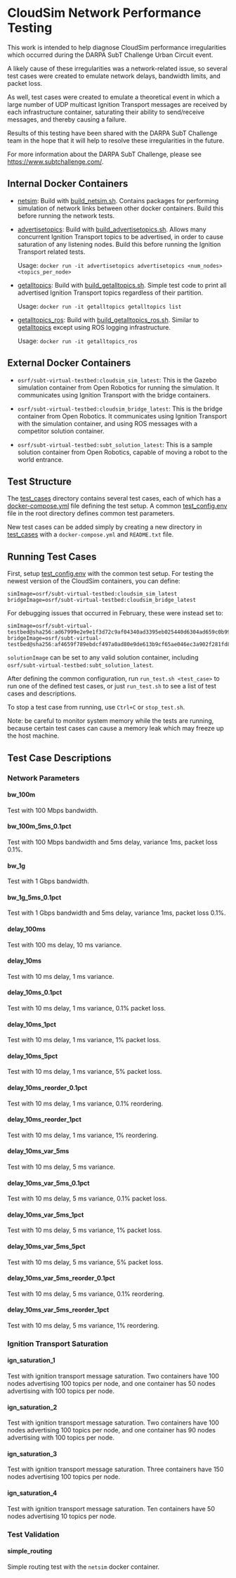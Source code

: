 # CloudSim Network Performance Testing

This work is intended to help diagnose CloudSim performance irregularities
which occurred during the DARPA SubT Challenge Urban Circuit event.

A likely cause of these irregularities was a network-related issue, so
several test cases were created to emulate network delays, bandwidth limits,
and packet loss. 

As well, test cases were created to emulate a theoretical event in which 
a large number of UDP multicast Ignition Transport messages are received by
each infrastructure container, saturating their ability to send/receive
messages, and thereby causing a failure.

Results of this testing have been shared with the DARPA SubT Challenge team
in the hope that it will help to resolve these irregularities in the future.

For more information about the DARPA SubT Challenge, please see
https://www.subtchallenge.com/.

## Internal Docker Containers

- [netsim](docker/netsim): Build with [build_netsim.sh](docker/build_netsim.sh). Contains packages for performing
  simulation of network links between other docker containers. Build this
  before running the network tests.

- [advertisetopics](docker/advertisetopics): Build with [build_advertisetopics.sh](docker/build_advertisetopics.sh). Allows many 
  concurrent Ignition Transport topics to be advertised, in order to cause
  saturation of any listening nodes. Build this before running the 
  Ignition Transport related tests.

  Usage: `docker run -it advertisetopics advertisetopics <num_nodes> <topics_per_node>`

- [getalltopics](docker/getalltopics): Build with [build_getalltopics.sh](docker/build_getalltopics.sh). Simple test code
  to print all advertised Ignition Transport topics regardless of their
  partition.

  Usage: `docker run -it getalltopics getalltopics list`

- [getalltopics_ros](docker/getalltopics_ros): Build with [build_getalltopics_ros.sh](docker/build_getalltopics_ros.sh). Similar
  to [getalltopics](docker/getalltopics) except using ROS logging infrastructure.

  Usage: `docker run -it getalltopics_ros`

## External Docker Containers

- `osrf/subt-virtual-testbed:cloudsim_sim_latest`: This is the Gazebo 
  simulation container from Open Robotics for running the simulation. 
  It communicates using Ignition Transport with the bridge containers.

- `osrf/subt-virtual-testbed:cloudsim_bridge_latest`: This is the bridge
  container from Open Robotics. It communicates using Ignition Transport
  with the simulation container, and using ROS messages with a competitor
  solution container.

- `osrf/subt-virtual-testbed:subt_solution_latest`: This is a sample
  solution container from Open Robotics, capable of moving a robot to the
  world entrance.

## Test Structure

The [test_cases](/test_cases) directory contains several test cases, each of which
has a [docker-compose.yml](test_cases/delay_10ms/docker-compose.yml) file defining the test setup. A common
[test_config.env](test_config.env) file in the root directory defines common test parameters.

New test cases can be added simply by creating a new directory in [test_cases](/test_cases) with a `docker-compose.yml` and `README.txt` file.

## Running Test Cases

First, setup [test_config.env](test_config.env) with the common test setup. For testing
the newest version of the CloudSim containers, you can define:

```
simImage=osrf/subt-virtual-testbed:cloudsim_sim_latest
bridgeImage=osrf/subt-virtual-testbed:cloudsim_bridge_latest
```

For debugging issues that occurred in February, these were instead set to:

```
simImage=osrf/subt-virtual-testbed@sha256:ad67999e2e9e1f3d72c9af04340ad3395eb025440d6304ad659c0b99bba83019
bridgeImage=osrf/subt-virtual-testbed@sha256:af4659f789ebdcf497a0ad80e9de613b9cf65ae046ec3a902f281fd835b8a317
```

`solutionImage` can be set to any valid solution container, including 
`osrf/subt-virtual-testbed:subt_solution_latest`.

After defining the common configuration, run `run_test.sh <test_case>` to run 
one of the defined test cases, or just `run_test.sh` to see a list of test 
cases and descriptions.

To stop a test case from running, use `Ctrl+C` or `stop_test.sh`.

Note: be careful to monitor system memory while the tests are running, because
certain test cases can cause a memory leak which may freeze up the host
machine.

## Test Case Descriptions

### Network Parameters

#### bw_100m
Test with 100 Mbps bandwidth.

#### bw_100m_5ms_0.1pct
Test with 100 Mbps bandwidth and 5ms delay, variance 1ms, packet loss 0.1%.

#### bw_1g
Test with 1 Gbps bandwidth.

#### bw_1g_5ms_0.1pct
Test with 1 Gbps bandwidth and 5ms delay, variance 1ms, packet loss 0.1%.

#### delay_100ms
Test with 100 ms delay, 10 ms variance.

#### delay_10ms
Test with 10 ms delay, 1 ms variance.

#### delay_10ms_0.1pct
Test with 10 ms delay, 1 ms variance, 0.1% packet loss.

#### delay_10ms_1pct
Test with 10 ms delay, 1 ms variance, 1% packet loss.

#### delay_10ms_5pct
Test with 10 ms delay, 1 ms variance, 5% packet loss.

#### delay_10ms_reorder_0.1pct
Test with 10 ms delay, 1 ms variance, 0.1% reordering.

#### delay_10ms_reorder_1pct
Test with 10 ms delay, 1 ms variance, 1% reordering.

#### delay_10ms_var_5ms
Test with 10 ms delay, 5 ms variance.

#### delay_10ms_var_5ms_0.1pct
Test with 10 ms delay, 5 ms variance, 0.1% packet loss.

#### delay_10ms_var_5ms_1pct
Test with 10 ms delay, 5 ms variance, 1% packet loss.

#### delay_10ms_var_5ms_5pct
Test with 10 ms delay, 5 ms variance, 5% packet loss.

#### delay_10ms_var_5ms_reorder_0.1pct
Test with 10 ms delay, 5 ms variance, 0.1% reordering.

#### delay_10ms_var_5ms_reorder_1pct
Test with 10 ms delay, 5 ms variance, 1% reordering.

### Ignition Transport Saturation

#### ign_saturation_1
Test with ignition transport message saturation. Two containers have 100 nodes
advertising 100 topics per node, and one container has 50 nodes advertising
with 100 topics per node.

#### ign_saturation_2
Test with ignition transport message saturation. Two containers have 100 nodes
advertising 100 topics per node, and one container has 90 nodes advertising
with 100 topics per node.

#### ign_saturation_3
Test with ignition transport message saturation. Three containers have 150 nodes
advertising 100 topics per node.

#### ign_saturation_4
Test with ignition transport message saturation. Ten containers have 50 nodes
advertising 10 topics per node.

### Test Validation

#### simple_routing
Simple routing test with the `netsim` docker container.

